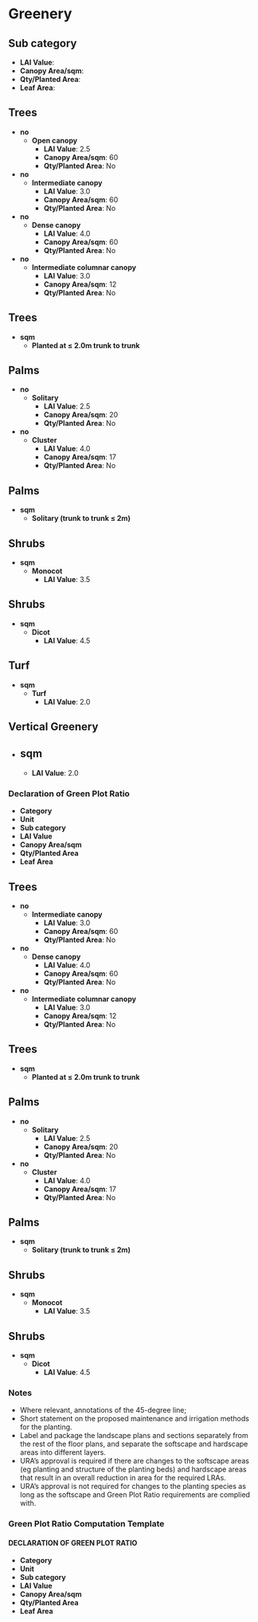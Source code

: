 # Greenery

## Sub category
- **LAI Value**: 
- **Canopy Area/sqm**: 
- **Qty/Planted Area**: 
- **Leaf Area**: 

## Trees
- **no**
  - **Open canopy**
    - **LAI Value**: 2.5
    - **Canopy Area/sqm**: 60
    - **Qty/Planted Area**: No
- **no**
  - **Intermediate canopy**
    - **LAI Value**: 3.0
    - **Canopy Area/sqm**: 60
    - **Qty/Planted Area**: No
- **no**
  - **Dense canopy**
    - **LAI Value**: 4.0
    - **Canopy Area/sqm**: 60
    - **Qty/Planted Area**: No
- **no**
  - **Intermediate columnar canopy**
    - **LAI Value**: 3.0
    - **Canopy Area/sqm**: 12
    - **Qty/Planted Area**: No

## Trees
- **sqm**
  - **Planted at ≤ 2.0m trunk to trunk**

## Palms
- **no**
  - **Solitary**
    - **LAI Value**: 2.5
    - **Canopy Area/sqm**: 20
    - **Qty/Planted Area**: No
- **no**
  - **Cluster**
    - **LAI Value**: 4.0
    - **Canopy Area/sqm**: 17
    - **Qty/Planted Area**: No

## Palms
- **sqm**
  - **Solitary (trunk to trunk ≤ 2m)**

## Shrubs
- **sqm**
  - **Monocot**
    - **LAI Value**: 3.5

## Shrubs
- **sqm**
  - **Dicot**
    - **LAI Value**: 4.5

## Turf
- **sqm**
  - **Turf**
    - **LAI Value**: 2.0

## Vertical Greenery
- **sqm**
  - 
    - **LAI Value**: 2.0

### Declaration of Green Plot Ratio

- **Category**
- **Unit**
- **Sub category**
- **LAI Value**
- **Canopy Area/sqm**
- **Qty/Planted Area**
- **Leaf Area**

## Trees
- **no**
  - **Intermediate canopy**
    - **LAI Value**: 3.0
    - **Canopy Area/sqm**: 60
    - **Qty/Planted Area**: No
- **no**
  - **Dense canopy**
    - **LAI Value**: 4.0
    - **Canopy Area/sqm**: 60
    - **Qty/Planted Area**: No
- **no**
  - **Intermediate columnar canopy**
    - **LAI Value**: 3.0
    - **Canopy Area/sqm**: 12
    - **Qty/Planted Area**: No

## Trees
- **sqm**
  - **Planted at ≤ 2.0m trunk to trunk**

## Palms
- **no**
  - **Solitary**
    - **LAI Value**: 2.5
    - **Canopy Area/sqm**: 20
    - **Qty/Planted Area**: No
- **no**
  - **Cluster**
    - **LAI Value**: 4.0
    - **Canopy Area/sqm**: 17
    - **Qty/Planted Area**: No

## Palms
- **sqm**
  - **Solitary (trunk to trunk ≤ 2m)**

## Shrubs
- **sqm**
  - **Monocot**
    - **LAI Value**: 3.5

## Shrubs
- **sqm**
  - **Dicot**
    - **LAI Value**: 4.5

### Notes
- Where relevant, annotations of the 45-degree line;
- Short statement on the proposed maintenance and irrigation methods for the planting.
- Label and package the landscape plans and sections separately from the rest of the floor plans, and separate the softscape and hardscape areas into different layers.
- URA’s approval is required if there are changes to the softscape areas (eg planting and structure of the planting beds) and hardscape areas that result in an overall reduction in area for the required LRAs.
- URA’s approval is not required for changes to the planting species as long as the softscape and Green Plot Ratio requirements are complied with.

### Green Plot Ratio Computation Template

#### DECLARATION OF GREEN PLOT RATIO
- **Category**
- **Unit**
- **Sub category**
- **LAI Value**
- **Canopy Area/sqm**
- **Qty/Planted Area**
- **Leaf Area**
